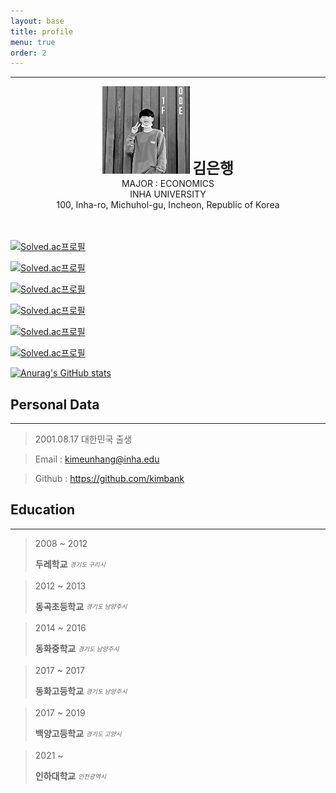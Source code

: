 ```yaml
---
layout: base
title: profile
menu: true
order: 2
---
```


---

<center>
<img src="assets/img/me.jpg" alt="My Image">
<span style=
"font-size:170%;
font-weight:bold">
김은행
</span>
</center>

<center>MAJOR : ECONOMICS</center>

<center>INHA UNIVERSITY</center>

<center>100, Inha-ro, Michuhol-gu, Incheon, Republic of Korea</center>
<br/><br/>

[![Solved.ac프로필](http://mazassumnida.wtf/api/v2/generate_badge?boj=banlxx)](https://solved.ac/banlxx)

[![Solved.ac프로필](http://mazassumnida.wtf/api/v2/generate_badge?boj=Malkoring)](https://solved.ac/malkoring)

[![Solved.ac프로필](http://mazassumnida.wtf/api/generate_badge?boj=ccoco&c=c)](https://solved.ac/ccoco)

[![Solved.ac프로필](http://mazassumnida.wtf/api/v2/generate_badge?boj=banlxx)](https://solved.ac/banlxx)

[![Solved.ac프로필](http://mazassumnida.wtf/api/mini/generate_badge?boj=banlxx)](https://solved.ac/banlxx)

[![Solved.ac프로필](http://mazassumnida.wtf/api/pastel/generate_badge?boj=banlxx)](https://solved.ac/banlxx)



[![Anurag's GitHub stats](https://github-readme-stats.vercel.app/api?username=kimbank&show_icons=true)](https://github.com/kimbank)
## Personal Data

---

> 2001.08.17 대한민국 출생

> Email : kimeunhang@inha.edu

> Github : <a href="https://github.com/kimbank">https://github.com/kimbank</a>

## Education

---

> 2008 ~ 2012
>
> **두레학교** <sub><sup>_경기도 구리시_</sup></sub>

> 2012 ~ 2013
>
> **동곡초등학교** <sub><sup>_경기도 남양주시_</sup></sub>

> 2014 ~ 2016
>
> **동화중학교** <sub><sup>_경기도 남양주시_</sup></sub>

<!-- > <center>2014 ~ 2016</center>
>
> <a href="http://www.donghwa.ms.kr/"><img src="/assets/img/donghwams.png" align="left" height="50px" width="50px" alt="경기도 남양주시 동화중학교"></a>
> <center>동화중학교</center> -->

> 2017 ~ 2017
>
> **동화고등학교** <sub><sup>_경기도 남양주시_</sup></sub>

> 2017 ~ 2019
>
> **백양고등학교** <sub><sup>_경기도 고양시_</sup></sub>

> 2021 ~
>
> **인하대학교** <sub><sup>_인천광역시_</sup></sub>

<!-- //** 원 작성자의 샘플 **//

## Research Interest

---

- Computer Vision

  - image Object Detection
  - Vot
  - Semantic/Instance Segmentation
  - Super Resolution

- Machine Learning / Deep Learning
  - GAN
  - Few-Shot Learning
  - Meta Learning

## Project

---

- **Visual Object Tracking Using Plenoptic Image Sequences**

과학기술정보통신부-한성대 프로젝트 : 학부생 인턴

Lightfield 영상에서의 Siamease Network를 이용한 단일 객체 추적

- **FPV Swlf-driving RC Car**

VR 헤드셋을 통해 FPV 카메라에서 보내는 실시간 영상을 받으며 일반인들에게 조금더 쉽고 안전하게 자율주행을 체험해보는 프로젝트 수행

- **Anti Drone AI Robot using object detection**

SSD를 활용한 드론 탐지프로그램으로 라즈베리파이와 3D프린터를 이용해 만든 로봇이 드론을 인식하고 pan and tilt모터 체계를 이용하여 드론 트래킹

- **AI Mashroom Classificator App**

mobileNet을 이용한 classification으로 버섯을 구별해주는 인공지능 버섯 도감 어플로서 독버섯 채취 및 섭취 방지를 위한 어플

## Awards

---

<u><strong><a href="https://www.youtube.com/watch?v=-ofj2vTvH0Q/">\*\*The 15th HANSUNG Engineering Competitive Exhibition[PM] 2019 </a></strong></u>

- BRONZE PRIZE, SPONSOR PRIZE

<u><strong><a href="https://www.youtube.com/watch?v=5rFu7Kv_DfY&t=362s">\*\*HANSUNG UNIVERSICY C&C FESTIVAL[PM] 2020</a></strong></u>

- BRONZE PRIZE

<a herf="https://www.youtube.com/watch?v=Mn9Dx5xukcg&t=10s"><u><strong>\*\*The 16th HANSUNG Engineering Competitive Exhibition[PM] 2020</strong></u></a>

- SILVER PRIZE , - BRONZE PRIZE

<a herf="https://www.youtube.com/watch?v=ah9MZQ0PjMI&t=60s"><u><strong>2020년 공개SW 개발자 대회(주최:과학기술정보통신부, 주관:정보통신산업진흥원) [PM] 2020</strong></u></a>

<a herf="https://blog.naver.com/khw11044/222152408161">BRONZE PRIZE</a>

## Work Experiences

---

-2020. 07 – 2020. 11 Visual Object Tracking Using Plenoptic Image Sequences,

Hansung Univ – ETRI

<a herf="https://github.com/khw11044/PlenOpticVot_Siamfc_2020">https://github.com/khw11044/PlenOpticVot_Siamfc_2020</a> -->

<!-- ## Skills and Certification

---

-Language : C++ <sub><sup>_beginner_</sup></sub> -->

<!-- ## Patents

---

None -->
